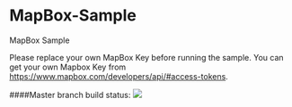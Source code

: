 # MapBox-Sample
MapBox Sample

Please replace your own MapBox Key before running the sample. You can get your own Mapbox Key from https://www.mapbox.com/developers/api/#access-tokens.

####Master branch build status: 
![](https://travis-ci.org/kythanh/MapBox-Sample.svg?branch=master)